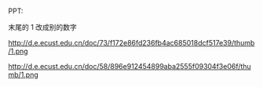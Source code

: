 # 

PPT:

末尾的 1 改成别的数字

http://d.e.ecust.edu.cn/doc/73/f172e86fd236fb4ac685018dcf517e39/thumb/1.png

http://d.e.ecust.edu.cn/doc/58/896e912454899aba2555f09304f3e06f/thumb/1.png

